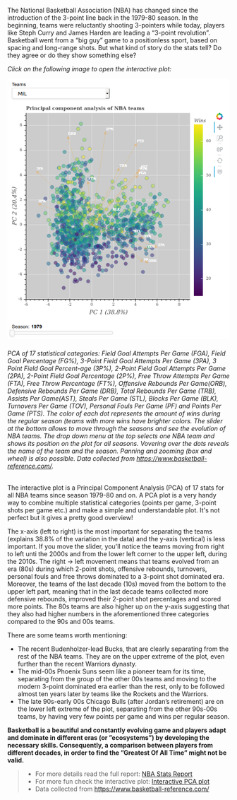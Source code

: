 The National Basketball Association (NBA) has changed since the introduction of the 3-point line back in the 1979-80 season. In the beginning, teams were reluctantly shooting 3-pointers while today, players like Steph Curry and James Harden are leading a “3-point revolution”. Basketball went from a “big guy” game to a positionless sport, based on spacing and long-range shots. But what kind of story do the stats tell? Do they agree or do they show something else?

*Click on the following image to open the interactive plot:*

[![Interactive plot](/img/Screenshot.png)](https://nskyllas.github.io/NBA_Bokeh/)
###### PCA of 17 statistical categories: Field Goal Attempts Per Game (FGA), Field Goal Percentage (FG%), 3-Point Field Goal Attempts Per Game (3PA), 3 Point Field Goal Percent-age (3P%), 2-Point Field Goal Attempts Per Game (2PA), 2-Point Field Goal Percentage (2P%), Free Throw Attempts Per Game (FTA), Free Throw Percentage (FT%), Offensive Rebounds Per Game(ORB), Defensive Rebounds Per Game (DRB), Total Rebounds Per Game (TRB), Assists Per Game(AST), Steals Per Game (STL), Blocks Per Game (BLK), Turnovers Per Game (TOV), Personal Fouls Per Game (PF) and Points Per Game (PTS). The color of each dot represents the amount of wins during the regular season (teams with more wins have brighter colors. The slider at the bottom allows to move through the seasons and see the evolution of NBA teams. The drop down menu at the top selects one NBA team and shows its position on the plot for all seasons. Vovering over the dots reveals the name of the team and the season. Panning and zooming (box and wheel) is also possible. Data collected from https://www.basketball-reference.com/.

The interactive plot is a Principal Component Analysis (PCA) of 17 stats for all NBA teams since season 1979-80 and on. A PCA plot is a very handy way to combine multiple statistical categories (points per game, 3-point shots per game etc.) and make a simple and understandable plot. It's not perfect but it gives a pretty good overview!

The x-axis (left to right) is the most important for separating the teams (explains 38.8% of the variation in the data) and the y-axis (vertical) is less important. If you move the slider, you'll notice the teams moving from right to left unti the 2000s and from the lower left corner to the upper left, during the 2010s.  The right -> left movement means that teams evolved from an era (80s) during which 2-point shots, offensive rebounds, turnovers, personal fouls and free throws dominated to a 3-point shot dominated era. Moreover, the teams of the last decade (10s) moved from the bottom to the upper left part, meaning that in the last decade teams collected more defensive rebounds, improved their 2-point shot percentages and scored more points. The 80s teams are also higher up on the y-axis suggesting that they also had higher numbers in the aforementioned three categories compared to the 90s and 00s teams.

There are some teams worth mentioning:
- The recent Budenholzer-lead Bucks, that are clearly separating from the rest of the NBA teams. They are on the upper extreme of the plot, even further than the recent Warriors dynasty.
- The mid-00s Phoenix Suns seem like a pioneer team for its time, separating from the group of the other 00s teams and moving to the modern 3-point dominated era earlier than the rest, only to be followed almost ten years later by teams like the Rockets and the Warriors.
- The late 90s-early 00s Chicago Bulls (after Jordan’s retirement) are on the lower left extreme of the plot, separating from the other 90s-00s teams, by having very few points per game and wins per regular season.

**Basketball is a beautiful and constantly evolving game and players adapt and dominate in different eras (or ”ecosystems”) by developing the necessary skills. Consequently, a comparison between players from different decades, in order to find the ”Greatest Of All Time” might not be valid.**

> - For more details read the full report: [NBA Stats Report](NBA_stats_report.md)
> - For more fun check the interactive plot: [Interactive PCA plot](https://nskyllas.github.io/NBA_Bokeh/)
> - Data collected from https://www.basketball-reference.com/
